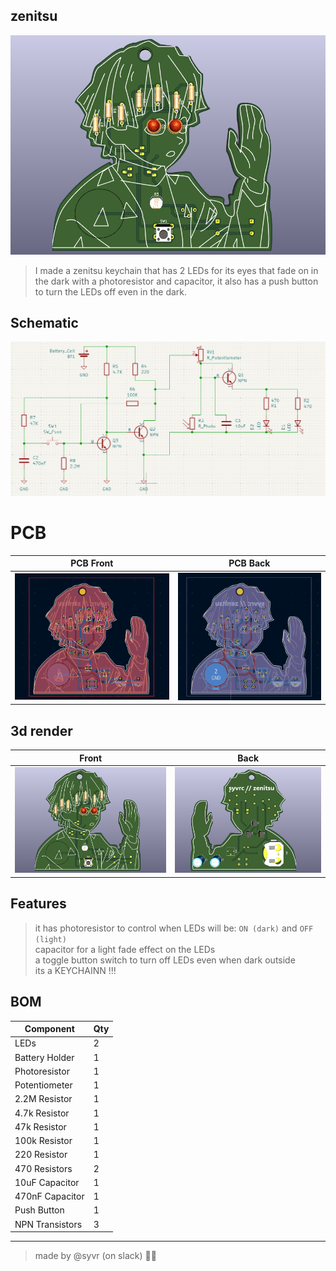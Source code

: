 ## zenitsu
![image](/assets/3d%20front.png)
> I made a zenitsu keychain that has 2 LEDs for its eyes that fade on in the dark with a photoresistor and capacitor, it also has a push button to turn the LEDs off even in the dark.  


## Schematic
![image](/assets/schematic.png)


# PCB
| PCB Front               | PCB Back                         |
|:-----------------------:|:--------------------------------:|
|![image](/assets/pcb.png)|![image](/assets/pcb%20back.png)  |


## 3d render
| Front                          | Back                          |
|:------------------------------:|:-----------------------------:|
|![image](/assets/3d%20front.png)|![image](/assets/3d%20back.png)|


## Features
> it has photoresistor to control when LEDs will be: `ON (dark)` and `OFF (light)`  
> capacitor for a light fade effect on the LEDs  
> a toggle button switch to turn off LEDs even when dark outside  
> its a KEYCHAINN !!!


## BOM
| Component               | Qty |
| ----------------------- | --- |
| LEDs                    | 2   |
| Battery Holder          | 1   |
| Photoresistor           | 1   |
| Potentiometer           | 1   |
| 2.2M Resistor           | 1   |
| 4.7k Resistor           | 1   |
| 47k Resistor            | 1   |
| 100k Resistor           | 1   |
| 220 Resistor            | 1   |
| 470 Resistors           | 2   |
| 10uF Capacitor          | 1   |
| 470nF Capacitor         | 1   |
| Push Button             | 1   |
| NPN Transistors         | 3   |


---
> made by @syvr (on slack) 🚶‍♂️